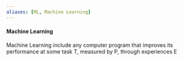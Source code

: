 ```yaml
---
aliases: [ML, Machine Learning]
---
```

#### Machine Learning
Machine Learning include any computer program that improves its performance at some task T, measured by P, through experiences E